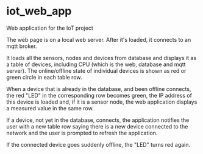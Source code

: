# iot_web_app
Web application for the IoT project

The web page is on a local web server. After it's loaded, it connects to an mqtt broker.

It loads all the sensors, nodes and devices from database and displays it as a table of devices, including CPU (which is the web, database and mqtt server). The online/offline state of individual devices is shown as red or green circle in each table row.

When a device that is already in the database, and been offline connects, the red "LED" in the corresponding row becomes green, the IP address of this device is loaded and, if it is a sensor node, the web application displays a measured value in the same row.

If a device, not yet in the database, connects, the application notifies the user with a new table row saying there is a new device connected to the network and the user is prompted to refresh the application.

If the connected device goes suddenly offline, the "LED" turns red again.


